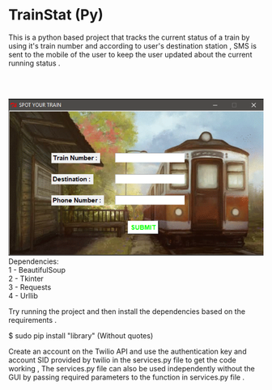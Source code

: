 # TrainStat (Py)

This is a python based project that tracks the current status of a train by using it's train number and according to user's destination station , SMS is sent to the mobile of the user to keep the user updated about the current running status .

<br>
<br>

![Alt text](./screenshot.png?raw=true "TrainStat")  <br />
Dependencies: <br>
  1 - BeautifulSoup <br>
  2 - Tkinter <br>
  3 - Requests <br>
  4 - Urllib <br>
  
Try running the project and then install the dependencies based on the requirements . 

$ sudo pip install "library" (Without quotes)
  
Create an account on the Twilio API and use the authentication key and account SID provided by twilio in the services.py file to get the code working , The services.py file can also be used independently without the GUI by passing required parameters to the function in services.py file .

